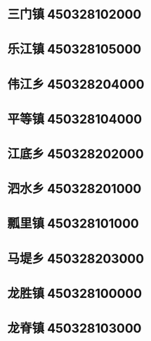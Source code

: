 # 三门镇 450328102000
# 乐江镇 450328105000
# 伟江乡 450328204000
# 平等镇 450328104000
# 江底乡 450328202000
# 泗水乡 450328201000
# 瓢里镇 450328101000
# 马堤乡 450328203000
# 龙胜镇 450328100000
# 龙脊镇 450328103000
